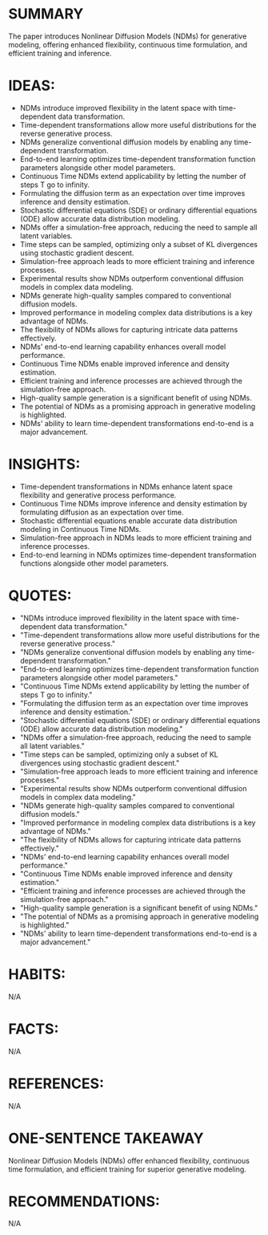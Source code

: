 # SUMMARY
The paper introduces Nonlinear Diffusion Models (NDMs) for generative modeling, offering enhanced flexibility, continuous time formulation, and efficient training and inference.

# IDEAS:
- NDMs introduce improved flexibility in the latent space with time-dependent data transformation.
- Time-dependent transformations allow more useful distributions for the reverse generative process.
- NDMs generalize conventional diffusion models by enabling any time-dependent transformation.
- End-to-end learning optimizes time-dependent transformation function parameters alongside other model parameters.
- Continuous Time NDMs extend applicability by letting the number of steps T go to infinity.
- Formulating the diffusion term as an expectation over time improves inference and density estimation.
- Stochastic differential equations (SDE) or ordinary differential equations (ODE) allow accurate data distribution modeling.
- NDMs offer a simulation-free approach, reducing the need to sample all latent variables.
- Time steps can be sampled, optimizing only a subset of KL divergences using stochastic gradient descent.
- Simulation-free approach leads to more efficient training and inference processes.
- Experimental results show NDMs outperform conventional diffusion models in complex data modeling.
- NDMs generate high-quality samples compared to conventional diffusion models.
- Improved performance in modeling complex data distributions is a key advantage of NDMs.
- The flexibility of NDMs allows for capturing intricate data patterns effectively.
- NDMs' end-to-end learning capability enhances overall model performance.
- Continuous Time NDMs enable improved inference and density estimation.
- Efficient training and inference processes are achieved through the simulation-free approach.
- High-quality sample generation is a significant benefit of using NDMs.
- The potential of NDMs as a promising approach in generative modeling is highlighted.
- NDMs' ability to learn time-dependent transformations end-to-end is a major advancement.

# INSIGHTS:
- Time-dependent transformations in NDMs enhance latent space flexibility and generative process performance.
- Continuous Time NDMs improve inference and density estimation by formulating diffusion as an expectation over time.
- Stochastic differential equations enable accurate data distribution modeling in Continuous Time NDMs.
- Simulation-free approach in NDMs leads to more efficient training and inference processes.
- End-to-end learning in NDMs optimizes time-dependent transformation functions alongside other model parameters.

# QUOTES:
- "NDMs introduce improved flexibility in the latent space with time-dependent data transformation."
- "Time-dependent transformations allow more useful distributions for the reverse generative process."
- "NDMs generalize conventional diffusion models by enabling any time-dependent transformation."
- "End-to-end learning optimizes time-dependent transformation function parameters alongside other model parameters."
- "Continuous Time NDMs extend applicability by letting the number of steps T go to infinity."
- "Formulating the diffusion term as an expectation over time improves inference and density estimation."
- "Stochastic differential equations (SDE) or ordinary differential equations (ODE) allow accurate data distribution modeling."
- "NDMs offer a simulation-free approach, reducing the need to sample all latent variables."
- "Time steps can be sampled, optimizing only a subset of KL divergences using stochastic gradient descent."
- "Simulation-free approach leads to more efficient training and inference processes."
- "Experimental results show NDMs outperform conventional diffusion models in complex data modeling."
- "NDMs generate high-quality samples compared to conventional diffusion models."
- "Improved performance in modeling complex data distributions is a key advantage of NDMs."
- "The flexibility of NDMs allows for capturing intricate data patterns effectively."
- "NDMs' end-to-end learning capability enhances overall model performance."
- "Continuous Time NDMs enable improved inference and density estimation."
- "Efficient training and inference processes are achieved through the simulation-free approach."
- "High-quality sample generation is a significant benefit of using NDMs."
- "The potential of NDMs as a promising approach in generative modeling is highlighted."
- "NDMs' ability to learn time-dependent transformations end-to-end is a major advancement."

# HABITS:
N/A

# FACTS:
N/A

# REFERENCES:
N/A

# ONE-SENTENCE TAKEAWAY
Nonlinear Diffusion Models (NDMs) offer enhanced flexibility, continuous time formulation, and efficient training for superior generative modeling.

# RECOMMENDATIONS:
N/A